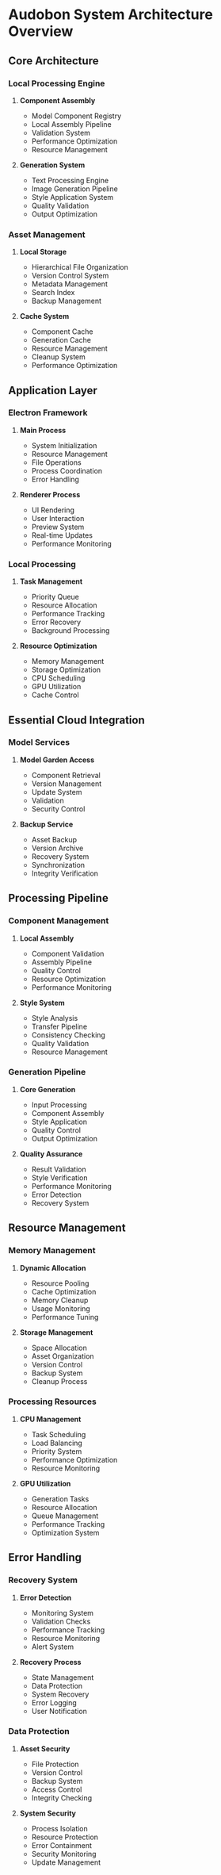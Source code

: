 # Audobon System Architecture Overview

## Core Architecture

### Local Processing Engine
1. **Component Assembly**
   - Model Component Registry
   - Local Assembly Pipeline
   - Validation System
   - Performance Optimization
   - Resource Management

2. **Generation System**
   - Text Processing Engine
   - Image Generation Pipeline
   - Style Application System
   - Quality Validation
   - Output Optimization

### Asset Management
1. **Local Storage**
   - Hierarchical File Organization
   - Version Control System
   - Metadata Management
   - Search Index
   - Backup Management

2. **Cache System**
   - Component Cache
   - Generation Cache
   - Resource Management
   - Cleanup System
   - Performance Optimization

## Application Layer

### Electron Framework
1. **Main Process**
   - System Initialization
   - Resource Management
   - File Operations
   - Process Coordination
   - Error Handling

2. **Renderer Process**
   - UI Rendering
   - User Interaction
   - Preview System
   - Real-time Updates
   - Performance Monitoring

### Local Processing
1. **Task Management**
   - Priority Queue
   - Resource Allocation
   - Performance Tracking
   - Error Recovery
   - Background Processing

2. **Resource Optimization**
   - Memory Management
   - Storage Optimization
   - CPU Scheduling
   - GPU Utilization
   - Cache Control

## Essential Cloud Integration

### Model Services
1. **Model Garden Access**
   - Component Retrieval
   - Version Management
   - Update System
   - Validation
   - Security Control

2. **Backup Service**
   - Asset Backup
   - Version Archive
   - Recovery System
   - Synchronization
   - Integrity Verification

## Processing Pipeline

### Component Management
1. **Local Assembly**
   - Component Validation
   - Assembly Pipeline
   - Quality Control
   - Resource Optimization
   - Performance Monitoring

2. **Style System**
   - Style Analysis
   - Transfer Pipeline
   - Consistency Checking
   - Quality Validation
   - Resource Management

### Generation Pipeline
1. **Core Generation**
   - Input Processing
   - Component Assembly
   - Style Application
   - Quality Control
   - Output Optimization

2. **Quality Assurance**
   - Result Validation
   - Style Verification
   - Performance Monitoring
   - Error Detection
   - Recovery System

## Resource Management

### Memory Management
1. **Dynamic Allocation**
   - Resource Pooling
   - Cache Optimization
   - Memory Cleanup
   - Usage Monitoring
   - Performance Tuning

2. **Storage Management**
   - Space Allocation
   - Asset Organization
   - Version Control
   - Backup System
   - Cleanup Process

### Processing Resources
1. **CPU Management**
   - Task Scheduling
   - Load Balancing
   - Priority System
   - Performance Optimization
   - Resource Monitoring

2. **GPU Utilization**
   - Generation Tasks
   - Resource Allocation
   - Queue Management
   - Performance Tracking
   - Optimization System

## Error Handling

### Recovery System
1. **Error Detection**
   - Monitoring System
   - Validation Checks
   - Performance Tracking
   - Resource Monitoring
   - Alert System

2. **Recovery Process**
   - State Management
   - Data Protection
   - System Recovery
   - Error Logging
   - User Notification

### Data Protection
1. **Asset Security**
   - File Protection
   - Version Control
   - Backup System
   - Access Control
   - Integrity Checking

2. **System Security**
   - Process Isolation
   - Resource Protection
   - Error Containment
   - Security Monitoring
   - Update Management